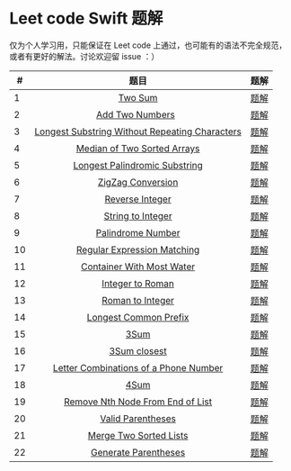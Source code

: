 # Leet code Swift 题解

仅为个人学习用，只能保证在 Leet code 上通过，也可能有的语法不完全规范，或者有更好的解法。讨论欢迎留 issue ：）

| #        | 题目           | 题解  |
| ------------- |:-------------:| -----:|
| 1 | [Two Sum](https://leetcode.com/problems/two-sum/) | [题解](./solutions/1_Two_Sum.playground/Contents.swift) |
| 2 | [Add Two Numbers](https://leetcode.com/problems/add-two-numbers/)   | [题解](./solutions/2_Add_Two_Numbers.playground/Contents.swift) |
| 3 | [Longest Substring Without Repeating Characters](https://leetcode.com/problems/longest-substring-without-repeating-characters/) | [题解](./solutions/3_Longest_Substring_Without_Repeating_Characters.playground) |
| 4 | [Median of Two Sorted Arrays](https://leetcode.com/problems/median-of-two-sorted-arrays/) | [题解](./solutions/4_Median_of_two_sorted_arrays.playground/Contents.swift) |
| 5 | [Longest Palindromic Substring](https://leetcode.com/problems/longest-palindromic-substring/) | [题解](./solutions/5_Longest_Palindromic_Substring.playground/Contents.swift) |
| 6 | [ZigZag Conversion](https://leetcode.com/problems/zigzag-conversion/) | [题解](./solutions/6_ZigZag_conversion.playground/Contents.swift) |
| 7 | [Reverse Integer](https://leetcode.com/problems/reverse-integer/) | [题解](./solutions/7_Reverse_Integer.playground/Contents.swift) |
| 8 | [String to Integer](https://leetcode.com/problems/string-to-integer/) | [题解](./solutions/8_String_to_Integer.playground/Contents.swift) |
| 9 | [Palindrome Number](https://leetcode.com/problems/palindrome-number/) | [题解](./solutions/9_Palindrome_Number.playground/Contents.swift) |
| 10 | [Regular Expression Matching](https://leetcode.com/problems/regular-expression-matching/) | [题解](./solutions/10_Regular_Expression_Matching.playground/Contents.swift) |
| 11 | [Container With Most Water](https://leetcode.com/problems/container-with-most-water/) | [题解](./solutions/11_Container_With_Most_Water.playground/Contents.swift) |
| 12 | [Integer to Roman](https://leetcode.com/problems/integer-to-roman/) | [题解](./solutions/12_Integer_to_Roman.playground/Contents.swift) |
| 13 | [Roman to Integer](https://leetcode.com/problems/roman-to-integer/) | [题解](./solutions/13_Roman_to_Integer.playground/Contents.swift) |
| 14 | [Longest Common Prefix](https://leetcode.com/problems/longest-common-prefix/) | [题解](./solutions/14_Longest_Common_Prefix.playground/Contents.swift) |
| 15 | [3Sum](https://leetcode.com/problems/3sum/) | [题解](./solutions/15_3Sum.playground/Contents.swift) |
| 16 | [3Sum closest](https://leetcode.com/problems/3sum-closest/) | [题解](./solutions/16_3Sum_Closest.playground/Contents.swift) |
| 17 | [Letter Combinations of a Phone Number](https://leetcode.com/problems/letter-combinations-of-a-phone-number/) | [题解](./solutions/17_Letter_Combinations_of_a_Phone_Number.playground/Contents.swift) |
| 18 | [4Sum](https://leetcode.com/problems/4sum/) | [题解](./solutions/18_4Sum.playground/Contents.swift) |
| 19 | [Remove Nth Node From End of List](https://leetcode.com/problems/remove-nth-node-from-end-of-list) | [题解](./solutions/19_Remove_Nth_Node_From_End_of_List.playground/Contents.swift) |
| 20 | [Valid Parentheses](https://leetcode.com/problems/valid-parentheses/) | [题解](./solutions/20_Valid_Parentheses.playground/Contents.swift) |
| 21 | [Merge Two Sorted Lists](https://leetcode.com/problems/merge-two-sorted-lists/) | [题解](./solutions/21_Merge_Two_Sorted_Lists.playground/Contents.swift) |
| 22 | [Generate Parentheses](https://leetcode.com/problems/generate-parentheses/) | [题解](./solutions/22_Generate_Parentheses.playground/Contents.swift) |
